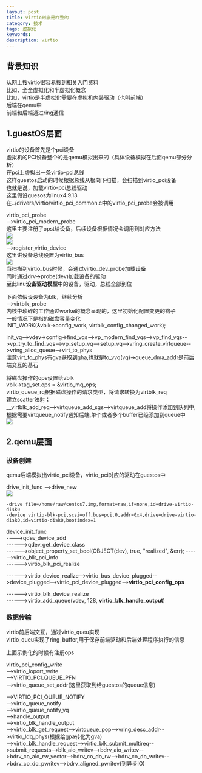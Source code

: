 ```yaml
---
layout: post
title: virtio到底是咋整的
category: 技术
tags: 虚拟化
keywords: 
description: virtio
---
```


## 背景知识 ##

从网上搜virtio很容易搜到相关入门资料  
比如，全全虚拟化和半虚拟化概念  
比如，virtio是半虚拟化需要在虚拟机内装驱动（也叫前端）  
后端在qemu中  
前端和后端通过ring通信  

## 1.guestOS层面 ##

virtio的设备首先是个pci设备  
虚拟机的PCI设备整个的是qemu模拟出来的（具体设备模拟在后面qemu部分分析）  
在pci上虚拟出一条virtio-pci总线  
这样guestos启动的时候根据总线从根向下扫描，会扫描到virtio_pci设备  
也就是说，加载virtio-pci总线驱动  
这里假设guesos为linux4.9.13  
在../drivers/virtio/virtio_pci_common.c中的virtio_pci_probe会被调用  

virtio_pci_probe  
-->virtio_pci_modern_probe  
   这里主要注册了opst给设备，后续设备根据情况会调用到对应方法  
![](http://i.imgur.com/hq2TkJz.png)  
![](http://i.imgur.com/XqaahLG.png)  
-->register_virtio_device  
   这里讲设备总线设置为virtio_bus  
   ![](http://i.imgur.com/DKxaVOt.png)  
   当扫描到virtio_bus时候，会通过virtio_dev_probe加载设备  
   同时通过drv->probe(dev)加载设备的驱动  
   至此linu**设备驱动模型**中的设备，驱动，总线全部到位  

下面依假设设备为blk，继续分析  
-->virtblk_probe  
内核中琐碎的工作通过worke的概念呈现的，这里初始化配置变更的钩子  
一般情况下是指的磁盘容量变化  
INIT_WORK(&vblk->config_work, virtblk_config_changed_work);  
  
init_vq-->vdev->config->find_vqs-->vp_modern_find_vqs-->vp_find_vqs-->vp_try_to_find_vqs-->vp_setup_vq-->setup_vq-->vring_create_virtqueue-->vring_alloc_queue-->virt_to_phys  
注意virt_to_phys有gva获取到gha,也就是to_vvq(vq)->queue_dma_addr是前后端交互的基石  


将磁盘操作的ops设置给vblk  
vblk->tag_set.ops = &virtio_mq_ops;  
virtio_queue_rq根据磁盘操作的请求类型，将请求转换为virtblk_req  
建立scatter映射；  
__virtblk_add_req-->virtqueue_add_sgs-->virtqueue_add将操作添加到队列中;  
根据需要virtqueue_notify通知后端,单个或者多个buffer已经添加到queue中  
![](http://i.imgur.com/S4M6hrl.png)


## 2.qemu层面 ##

### 设备创建 ###

qemu后端模拟出virtio_pci设备，virtio_pci对应的驱动在guestos中  

drive_init_func
-->drive_new  
![](http://i.imgur.com/bU3L82X.png)  

    -drive file=/home/raw/centos7.img,format=raw,if=none,id=drive-virtio-disk0 
    -device virtio-blk-pci,scsi=off,bus=pci.0,addr=0x4,drive=drive-virtio-disk0,id=virtio-disk0,bootindex=1 
    
    
device_init_func  
---->qdev_device_add  
------>qdev_get_device_class  
------>object_property_set_bool(OBJECT(dev), true, "realized", &err);
------>virtio_blk_pci_info  
------>virtio_blk_pci_realize  

------>virtio_device_realize-->virtio_bus_device_plugged-->device_plugged-->virtio_pci_device_plugged-->**virtio_pci_config_ops**

------>virtio_blk_device_realize  
------>virtio_add_queue(vdev, 128, **virtio_blk_handle_output**)

### 数据传输 ###

virtio前后端交互，通过virtio_queu实现  
virtio_queu实现了ring_buffer,用于保存前端驱动和后端处理程序执行的信息  


上面示例化的时候有注册ops  

virtio_pci_config_write  
-->virtio_ioport_write  
-->VIRTIO_PCI_QUEUE_PFN  
-->virtio_queue_set_addr(这里获取到给guestos的queue信息)  

-->VIRTIO_PCI_QUEUE_NOTIFY  
-->virtio_queue_notify  
-->virtio_queue_notify_vq  
-->handle_output  
-->virtio_blk_handle_output  
-->virtio_blk_get_request-->virtqueue_pop-->vring_desc_addr-->virtio_ldq_phys(根据给gpa转化为gva)  
-->virtio_blk_handle_request-->virtio_blk_submit_multireq-->submit_requests-->blk_aio_writev-->bdrv_aio_writev-->bdrv_co_aio_rw_vector-->bdrv_co_do_rw-->bdrv_co_do_writev-->bdrv_co_do_pwritev-->bdrv_aligned_pwritev(到异步IO)

